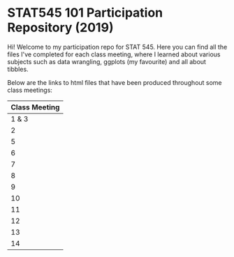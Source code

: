 # STAT545 101 Participation Repository (2019)

Hi! Welcome to my participation repo for STAT 545. Here you can find all the files I've completed for each class meeting, where I learned about various subjects such as data wrangling, ggplots (my favourite) and all about tibbles. 

Below are the links to html files that have been produced throughout some class meetings:

Class Meeting | 
------------ | 
1 & 3 |
2 |
5 |
6 | 
7 | 
8 | 
9 | 
10 | Content column 2
11 | Content column 2
12 | Content column 2
13 | Content column 2
14 | Content column 2
